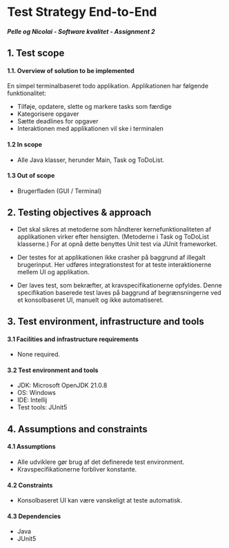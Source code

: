 # Test Strategy End-to-End

##### Pelle og Nicolai - Software kvalitet - Assignment 2

## 1. Test scope

#### 1.1. Overview of solution to be implemented

En simpel terminalbaseret todo applikation. Applikationen har følgende funktionalitet:

- Tilføje, opdatere, slette og markere tasks som færdige
- Kategorisere opgaver
- Sætte deadlines for opgaver
- Interaktionen med applikationen vil ske i terminalen

#### 1.2 In scope

- Alle Java klasser, herunder Main, Task og ToDoList.

#### 1.3 Out of scope

- Brugerfladen (GUI / Terminal)

## 2. Testing objectives & approach

- Det skal sikres at metoderne som håndterer kernefunktionaliteten af applikationen virker efter hensigten. (Metoderne i Task og ToDoList klasserne.) For at opnå dette benyttes Unit test via JUnit frameworket.

- Der testes for at applikationen ikke crasher på baggrund af illegalt brugerinput. Her udføres integrationstest for at teste interaktionerne mellem UI og applikation.
- Der laves test, som bekræfter, at kravspecifikationerne opfyldes. Denne specifikation baserede test laves på baggrund af begrænsningerne ved et konsolbaseret UI, manuelt og ikke automatiseret.

## 3. Test environment, infrastructure and tools

#### 3.1 Facilities and infrastructure requirements

- None required.

#### 3.2 Test environment and tools

- JDK: Microsoft OpenJDK 21.0.8
- OS: Windows
- IDE: Intellij
- Test tools: JUnit5

## 4. Assumptions and constraints

#### 4.1 Assumptions

- Alle udviklere gør brug af det definerede test environment.
- Kravspecifikationerne forbliver konstante.

#### 4.2 Constraints

- Konsolbaseret UI kan være vanskeligt at teste automatisk.

#### 4.3 Dependencies

- Java
- JUnit5
